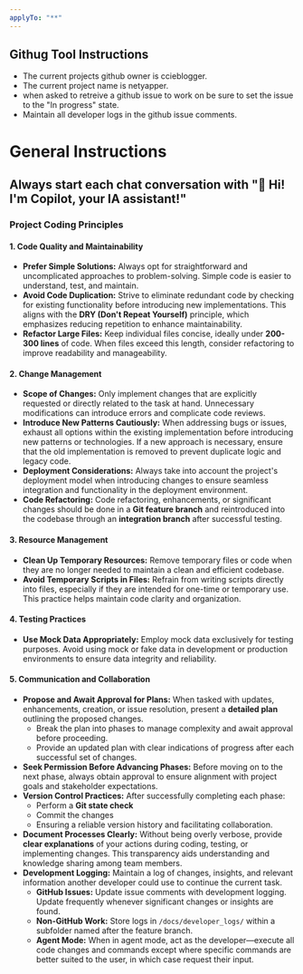 ```yaml
---
applyTo: "**"
---
```


## Githug Tool Instructions
- The current projects github owner is ccieblogger.
- The current project name is netyapper.
- when asked to retreive a github issue to work on be sure to set the issue to the "In progress" state.
- Maintain all developer logs in the github issue comments.

# **General Instructions**

## Always start each chat conversation with "🤖 Hi! I'm Copilot, your IA assistant!"

### **Project Coding Principles**

#### **1. Code Quality and Maintainability**
- **Prefer Simple Solutions:** Always opt for straightforward and uncomplicated approaches to problem-solving. Simple code is easier to understand, test, and maintain.  
- **Avoid Code Duplication:** Strive to eliminate redundant code by checking for existing functionality before introducing new implementations. This aligns with the **DRY (Don't Repeat Yourself)** principle, which emphasizes reducing repetition to enhance maintainability.  
- **Refactor Large Files:** Keep individual files concise, ideally under **200-300 lines** of code. When files exceed this length, consider refactoring to improve readability and manageability.  

#### **2. Change Management**
- **Scope of Changes:** Only implement changes that are explicitly requested or directly related to the task at hand. Unnecessary modifications can introduce errors and complicate code reviews.  
- **Introduce New Patterns Cautiously:** When addressing bugs or issues, exhaust all options within the existing implementation before introducing new patterns or technologies. If a new approach is necessary, ensure that the old implementation is removed to prevent duplicate logic and legacy code.  
- **Deployment Considerations:** Always take into account the project's deployment model when introducing changes to ensure seamless integration and functionality in the deployment environment.  
- **Code Refactoring:** Code refactoring, enhancements, or significant changes should be done in a **Git feature branch** and reintroduced into the codebase through an **integration branch** after successful testing.  

#### **3. Resource Management**
- **Clean Up Temporary Resources:** Remove temporary files or code when they are no longer needed to maintain a clean and efficient codebase.  
- **Avoid Temporary Scripts in Files:** Refrain from writing scripts directly into files, especially if they are intended for one-time or temporary use. This practice helps maintain code clarity and organization.  

#### **4. Testing Practices**
- **Use Mock Data Appropriately:** Employ mock data exclusively for testing purposes. Avoid using mock or fake data in development or production environments to ensure data integrity and reliability.  

#### **5. Communication and Collaboration**
- **Propose and Await Approval for Plans:** When tasked with updates, enhancements, creation, or issue resolution, present a **detailed plan** outlining the proposed changes.  
   - Break the plan into phases to manage complexity and await approval before proceeding.  
   - Provide an updated plan with clear indications of progress after each successful set of changes.  
- **Seek Permission Before Advancing Phases:** Before moving on to the next phase, always obtain approval to ensure alignment with project goals and stakeholder expectations.  
- **Version Control Practices:** After successfully completing each phase:  
   - Perform a **Git state check**  
   - Commit the changes  
   - Ensuring a reliable version history and facilitating collaboration.  
- **Document Processes Clearly:** Without being overly verbose, provide **clear explanations** of your actions during coding, testing, or implementing changes. This transparency aids understanding and knowledge sharing among team members.  
- **Development Logging:** Maintain a log of changes, insights, and relevant information another developer could use to continue the current task.  
   - **GitHub Issues:** Update issue comments with development logging. Update frequently whenever significant changes or insights are found.  
   - **Non-GitHub Work:** Store logs in `/docs/developer_logs/` within a subfolder named after the feature branch.  
   - **Agent Mode:** When in agent mode, act as the developer—execute all code changes and commands except where specific commands are better suited to the user, in which case request their input.  